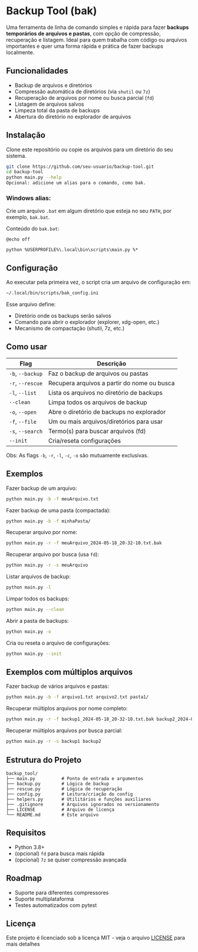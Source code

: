 # Backup Tool (bak)

Uma ferramenta de linha de comando simples e rápida para fazer **backups temporários de arquivos e pastas**, com opção de compressão, recuperação e listagem. Ideal para quem trabalha com código ou arquivos importantes e quer uma forma rápida e prática de fazer backups localmente.

## Funcionalidades

- Backup de arquivos e diretórios
- Compressão automática de diretórios (via `shutil` ou `7z`)
- Recuperação de arquivos por nome ou busca parcial (`fd`)
- Listagem de arquivos salvos
- Limpeza total da pasta de backups
- Abertura do diretório no explorador de arquivos

## Instalação

Clone este repositório ou copie os arquivos para um diretório do seu sistema.

```bash
git clone https://github.com/seu-usuario/backup-tool.git
cd backup-tool
python main.py --help
Opcional: adicione um alias para o comando, como bak.
```

### Windows alias:

Crie um arquivo `.bat` em algum diretório que esteja no seu `PATH`, por exemplo, `bak.bat`.

Conteúdo do `bak.bat`:

```batch
@echo off

python %USERPROFILE%\.local\bin\scripts\main.py %*
```

## Configuração

Ao executar pela primeira vez, o script cria um arquivo de configuração em:

```bash
~/.local/bin/scripts/bak_config.ini
```
Esse arquivo define:

- Diretório onde os backups serão salvos
- Comando para abrir o explorador (explorer, xdg-open, etc.)
- Mecanismo de compactação (shutil, 7z, etc.)

## Como usar

| Flag            | Descrição                                                                            |
|-----------------|------------------------------------------------------------|
| `-b`, `--backup`  | Faz o backup de arquivos ou pastas                           |
| `-r`, `--rescue`  | Recupera arquivos a partir do nome ou busca              |
| `-l`, `--list`    | Lista os arquivos no diretório de backups                          | 
| `--clean`         | Limpa todos os arquivos de backup                                |
| `-o`, `--open`    | Abre o diretório de backups no explorador                  |
| `-f`, `--file`    | Um ou mais arquivos/diretórios para usar                        |
| `-s`, `--search`  | Termo(s) para buscar arquivos (fd)                                |
| `--init`          | Cria/reseta configurações                                    |

Obs: As flags `-b`, `-r`, `-l`, `-c`, `-o` são mutuamente exclusivas.

## Exemplos

Fazer backup de um arquivo:
```bash
python main.py -b -f meuArquivo.txt
```

Fazer backup de uma pasta (compactada):
```bash
python main.py -b -f minhaPasta/
```

Recuperar arquivo por nome:
```bash
python main.py -r -f meuArquivo_2024-05-18_20-32-10.txt.bak
```

Recuperar arquivo por busca (usa `fd`):
```bash
python main.py -r -s meuArquivo
```

Listar arquivos de backup:
```bash
python main.py -l
```

Limpar todos os backups:
```bash
python main.py --clean
```

Abrir a pasta de backups:
```bash
python main.py -o
```

Cria ou reseta o arquivo de configurações:
```bash
python main.py --init
```

## Exemplos com múltiplos arquivos

Fazer backup de vários arquivos e pastas:
```bash
python main.py -b -f arquivo1.txt arquivo2.txt pasta1/
```

Recuperar múltiplos arquivos por nome completo:
```bash
python main.py -r -f backup1_2024-05-18_20-32-10.txt.bak backup2_2024-05-18_2
```

Recuperar múltiplos arquivos por busca parcial:
```bash
python main.py -r -s backup1 backup2
```

## Estrutura do Projeto

```
backup_tool/
├── main.py          # Ponto de entrada e argumentos
├── backup.py        # Lógica de backup
├── rescue.py        # Lógica de recuperação
├── config.py        # Leitura/criação do config
├── helpers.py       # Utilitários e funções auxiliares
├── .gitignore       # Arquivos ignorados no versionamento
├── LICENSE          # Arquivo de licença
└── README.md        # Este arquivo
```

## Requisitos

- Python 3.8+
- (opcional) `fd` para busca mais rápida
- (opcional) `7z` se quiser compressão avançada

## Roadmap

- Suporte para diferentes compressores
- Suporte multiplataforma
- Testes automatizados com pytest

## Licença

Este projeto é licenciado sob a licença MIT - veja o arquivo [LICENSE](LICENSE) para mais detalhes
